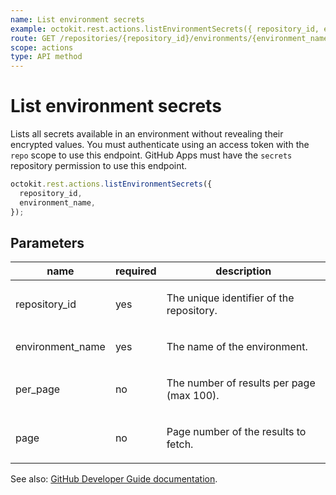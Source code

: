 ```yaml
---
name: List environment secrets
example: octokit.rest.actions.listEnvironmentSecrets({ repository_id, environment_name })
route: GET /repositories/{repository_id}/environments/{environment_name}/secrets
scope: actions
type: API method
---
```


# List environment secrets

Lists all secrets available in an environment without revealing their encrypted values. You must authenticate using an access token with the `repo` scope to use this endpoint. GitHub Apps must have the `secrets` repository permission to use this endpoint.

```js
octokit.rest.actions.listEnvironmentSecrets({
  repository_id,
  environment_name,
});
```

## Parameters

<table>
  <thead>
    <tr>
      <th>name</th>
      <th>required</th>
      <th>description</th>
    </tr>
  </thead>
  <tbody>
    <tr><td>repository_id</td><td>yes</td><td>

The unique identifier of the repository.

</td></tr>
<tr><td>environment_name</td><td>yes</td><td>

The name of the environment.

</td></tr>
<tr><td>per_page</td><td>no</td><td>

The number of results per page (max 100).

</td></tr>
<tr><td>page</td><td>no</td><td>

Page number of the results to fetch.

</td></tr>
  </tbody>
</table>

See also: [GitHub Developer Guide documentation](https://docs.github.com/enterprise-cloud@latest//rest/reference/actions#list-environment-secrets).
